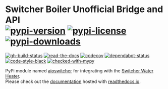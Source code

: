 # Switcher Boiler Unofficial Bridge and API</br>[![pypi-version]][11] [![pypi-license]][11] [![pypi-downloads]][11]

[![gh-build-status]][7] [![read-the-docs]][8] [![codecov]][3] [![dependabot-status]][1] [![code-style-black]][5] [![checked-with-mypy]][6]

PyPi module named [aioswitcher][11] for integrating with the [Switcher Water Heater](https://www.switcher.co.il/).</br>
Please check out the [documentation][8] hosted with [readthedocs.io](https://readthedocs.org/).

<!-- Real Links -->
[1]: https://dependabot.com
[3]: https://codecov.io/gh/TomerFi/aioswitcher
[5]: https://black.readthedocs.io
[6]: http://mypy-lang.org/
[7]: https://github.com/TomerFi/aioswitcher/actions?query=workflow%3ABuild
[8]: https://aioswitcher.tomfi.info/
[11]: https://pypi.org/project/aioswitcher/
<!-- Badges Links -->
[checked-with-mypy]: http://www.mypy-lang.org/static/mypy_badge.svg
[codecov]: https://codecov.io/gh/TomerFi/aioswitcher/graph/badge.svg
[code-style-black]: https://img.shields.io/badge/code%20style-black-000000.svg
[dependabot-status]: https://api.dependabot.com/badges/status?host=github&repo=TomerFi/aioswitcher
[gh-build-status]: https://github.com/TomerFi/aioswitcher/workflows/Build/badge.svg
[pypi-downloads]: https://img.shields.io/pypi/dm/aioswitcher.svg?logo=pypi
[pypi-license]: https://img.shields.io/pypi/l/aioswitcher.svg?logo=pypi
[pypi-version]: https://img.shields.io/pypi/v/aioswitcher?logo=pypi
[read-the-docs]: https://readthedocs.org/projects/aioswitcher/badge/?version=stable
